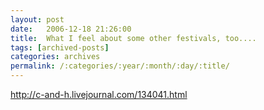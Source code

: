 ```yaml
---
layout: post
date:	2006-12-18 21:26:00
title:  What I feel about some other festivals, too....
tags: [archived-posts]
categories: archives
permalink: /:categories/:year/:month/:day/:title/
---
```

http://c-and-h.livejournal.com/134041.html
